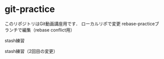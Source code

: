 # git-practice
このリポジトリはGit動画講座用です．
ローカルリポで変更
rebase-practiceブランチで編集（rebase conflict用）

stash練習

stash練習（2回目の変更）